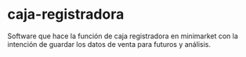 # caja-registradora
Software que hace la función de caja registradora en minimarket con la intención de guardar los datos de venta para futuros y análisis.
